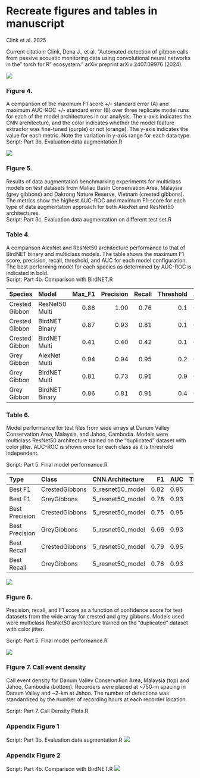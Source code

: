 Recreate figures and tables in manuscript
================
Clink et al. 2025

Current citation: Clink, Dena J., et al. “Automated detection of gibbon
calls from passive acoustic monitoring data using convolutional neural
networks in the” torch for R” ecosystem.” arXiv preprint
arXiv:2407.09976 (2024).

![](Recreate-plots-for-manuscript_files/figure-gfm/unnamed-chunk-1-1.png)<!-- -->

### Figure 4.

A comparison of the maximum F1 score +/- standard error (A) and maximum
AUC-ROC +/- standard error (B) over three replicate model runs for each
of the model architectures in our analysis. The x-axis indicates the CNN
architecture, and the color indicates whether the model feature
extractor was fine-tuned (purple) or not (orange). The y-axis indicates
the value for each metric. Note the variation in y-axis range for each
data type.  
Script: Part 3b. Evaluation data augmentation.R

![](Recreate-plots-for-manuscript_files/figure-gfm/unnamed-chunk-2-1.png)<!-- -->

### Figure 5.

Results of data augmentation benchmarking experiments for multiclass
models on test datasets from Maliau Basin Conservation Area, Malaysia
(grey gibbons) and Dakrong Nature Reserve, Vietnam (crested gibbons).
The metrics show the highest AUC-ROC and maximum F1-score for each type
of data augmentation approach for both AlexNet and ResNet50
architectures.  
Script: Part 3c. Evaluation data augmentation on different test set.R

### Table 4.

A comparison AlexNet and ResNet50 architecture performance to that of
BirdNET binary and multiclass models. The table shows the maximum F1
score, precision, recall, threshold, and AUC for each model
configuration. The best performing model for each species as determined
by AUC-ROC is indicated in bold.  
Script: Part 4b. Comparison with BirdNET.R

| Species        | Model          | Max_F1 | Precision | Recall | Threshold |  AUC |
|:---------------|:---------------|-------:|----------:|-------:|----------:|-----:|
| Crested Gibbon | ResNet50 Multi |   0.86 |      1.00 |   0.76 |       0.1 | 0.93 |
| Crested Gibbon | BirdNET Binary |   0.87 |      0.93 |   0.81 |       0.1 | 0.90 |
| Crested Gibbon | BirdNET Multi  |   0.41 |      0.40 |   0.42 |       0.1 | 0.65 |
| Grey Gibbon    | AlexNet Multi  |   0.94 |      0.94 |   0.95 |       0.2 | 0.99 |
| Grey Gibbon    | BirdNET Multi  |   0.81 |      0.73 |   0.91 |       0.9 | 0.93 |
| Grey Gibbon    | BirdNET Binary |   0.86 |      0.81 |   0.91 |       0.4 | 0.91 |

### Table 6.

Model performance for test files from wide arrays at Danum Valley
Conservation Area, Malaysia, and Jahoo, Cambodia. Models were multiclass
ResNet50 architecture trained on the “duplicated” dataset with color
jitter. AUC-ROC is shown once for each class as it is threshold
independent.

Script: Part 5. Final model performance.R

| Type           | Class          | CNN.Architecture |   F1 |  AUC | Threshold | Precision | Recall |   FPR |
|:---------------|:---------------|:-----------------|-----:|-----:|----------:|----------:|-------:|------:|
| Best F1        | CrestedGibbons | 5_resnet50_model | 0.82 | 0.95 |       0.4 |      0.89 |   0.75 | 0.005 |
| Best F1        | GreyGibbons    | 5_resnet50_model | 0.78 | 0.93 |       0.2 |      0.83 |   0.73 | 0.020 |
| Best Precision | CrestedGibbons | 5_resnet50_model | 0.75 | 0.95 |       0.9 |      0.97 |   0.60 | 0.001 |
| Best Precision | GreyGibbons    | 5_resnet50_model | 0.66 | 0.93 |       0.9 |      0.95 |   0.51 | 0.004 |
| Best Recall    | CrestedGibbons | 5_resnet50_model | 0.79 | 0.95 |       0.1 |      0.75 |   0.84 | 0.014 |
| Best Recall    | GreyGibbons    | 5_resnet50_model | 0.76 | 0.93 |       0.1 |      0.75 |   0.77 | 0.034 |

![](Recreate-plots-for-manuscript_files/figure-gfm/unnamed-chunk-5-1.png)<!-- -->

### Figure 6.

Precision, recall, and F1 score as a function of confidence score for
test datasets from the wide array for crested and grey gibbons. Models
used were multiclass ResNet50 architecture trained on the “duplicated”
dataset with color jitter.

Script: Part 5. Final model performance.R

![](Recreate-plots-for-manuscript_files/figure-gfm/unnamed-chunk-6-1.png)<!-- -->

### Figure 7. Call event density

Call event density for Danum Valley Conservation Area, Malaysia (top)
and Jahoo, Cambodia (bottom). Recorders were placed at ~750-m spacing in
Danum Valley and ~2-km at Jahoo. The number of detections was
standardized by the number of recording hours at each recorder location.

Script: Part 7. Call Density Plots.R

### Appendix Figure 1

Script: Part 3b. Evaluation data augmentation.R
![](Recreate-plots-for-manuscript_files/figure-gfm/unnamed-chunk-7-1.png)<!-- -->

### Appendix Figure 2

Script: Part 4b. Comparison with BirdNET.R
![](Recreate-plots-for-manuscript_files/figure-gfm/unnamed-chunk-8-1.png)<!-- -->
